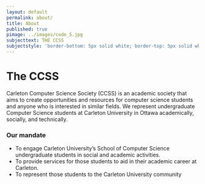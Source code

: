 ```yaml
---
layout: default
permalink: about/
title: About
published: true
pimage: ../images/code_5.jpg
subjecttext: THE CCSS
subjectstyle: 'border-bottom: 5px solid white; border-top: 5px solid white;'
---
```


<div class='content-wrap'>
  <h1>The CCSS</h1>
  <p>Carleton Computer Science Society (CCSS) is an academic society that aims to create opportunities and resources for computer science students and anyone who is interested in similar fields. We represent undergraduate Computer Science students at Carleton University in Ottawa academically, socially, and technically.</p>
  <h3>Our mandate</h3>
  <ul class='dash-list'>
	<li>To engage Carleton University’s School of Computer Science undergraduate students in social and academic activities.</li>
	<li>To provide services for those students to aid in their academic career at Carleton.</li> 
    <li>To represent those students to the Carleton University community</li>
  </ul>
</div>
<!--As an academic society we are required to have a government structure. Links to all of this official documents ‘n stuff.
Constitution
Rules of Operation
Board of Directors
Meeting Minutes Folder-->
